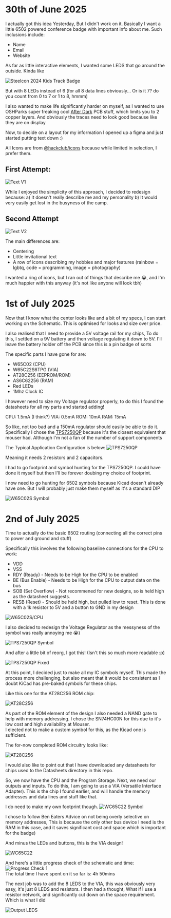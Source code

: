 # 30th of June 2025
I actually got this idea Yesterday, But I didn't work on it. Basically I want a little 6502 powered conference badge with important info about me.
Such inclusions include:
- Name
- Email
- Website

As far as little interactive elements, I wanted some LEDS that go around the outside.
Kinda like

![Steelcon 2024 Kids Track Badge](Journal/Images/steelcon-badge.jpg)

But with 8 LEDs instead of 6 (for all 8 data lines obviously... Or is it 7? do you count from 0 to 7 or 1 to 8, hmmm)

I also wanted to make life significantly harder on myself, as I wanted to use OSHParks super freaking cool [After Dark](https://docs.oshpark.com/services/afterdark/) PCB stuff, which limits you to 2 copper layers.
And obviously the traces need to look good because like they are on display

Now, to decide on a layout for my information I opened up a figma and just started putting text down :)

All Icons are from [@hackclub/icons](https://icons.hackclub.com) because while limited in selection, I prefer them.

## First Attempt:

![Text V1](Journal/Images/text-v1.png)

While I enjoyed the simplicity of this approach, I decided to redesign because:
a) It doesn't really describe me and my personality
b) It would very easily get lost in the busyness of the camp.

## Second Attempt

![Text V2](Journal/Images/text-v2.png)

The main differences are:
- Centering
- Little invitational text
- A row of icons describing my hobbies and major features (rainbow = lgbtq, code = programming, image = photography)

I wanted a ring of icons, but I ran out of things that describe me 😭, and I'm much happier with this anyway (it's not like anyone will look tbh)

# 1st of July 2025

Now that I know what the center looks like and a bit of my specs, I can start working on the Schematic.
This is optimised for looks and size over price.

I also realised that I need to provide a 5V voltage rail for my chips, To do this, I settled on a 9V battery and then voltage regulating it down to 5V. I'll leave the battery holder off the PCB since this is a pin badge of sorts

The specific parts I have gone for are:
- W65C02 (CPU)
- W65C22S6TPG (VIA)
- AT28C256 (EEPROM/ROM)
- AS6C62256 (RAM)
- Red LEDs
- 1Mhz Clock IC

I however need to size my Voltage regulator properly, to do this I found the datasheets for all my parts and started adding!

CPU: 1.5mA (I think?)
VIA: 0.5mA
ROM: 10mA
RAM: 15mA

So like, not too bad and a 150mA regulator should easily be able to do it.
Specifically I chose the [TPS7250QP](https://www.mouser.co.uk/ProductDetail/Texas-Instruments/TPS7250QP) because it's the closest equivalent that mouser had. Although I'm not a fan of the number of support components

The Typical Application Configuration is below:
![TPS7250QP](Journal/Images/TPS7250QP.png)

Meaning it needs 2 resistors and 2 capacitors.

I had to go footprint and symbol hunting for the TPS7250QP. I could have done it myself but then I'll be forever doubing my choice of footprint.

I now need to go hunting for 6502 symbols because Kicad doesn't already have one. But I will probably just make them myself as it's a standard DIP

![W65C02S Symbol](Journal/Images/W65C02S-symbol.png)

# 2nd of July 2025
Time to actually do the basic 6502 routing (connecting all the correct pins to power and ground and stuff)

Specifically this involves the following baseline connections for the CPU to work:
- VDD
- VSS
- RDY (Ready) - Needs to be High for the CPU to be enabled
- BE (Bus Enable) - Needs to be High for the CPU to output data on the bus
- SOB (Set Overflow) - Not recommened for new designs, so is held high as the datasheet suggests.
- RESB (Reset) - Should be held high, but pulled low to reset. This is done with a 1k resistor to 5V and a button to GND in my design

![W65C02S/CPU](Journal/Images/W65C02S-core-layout.png)

I also decided to redesign the Voltage Regulator as the messyness of the symbol was really annoying me :sob:) 

![TPS7250QP Symbol](Journal/Images/TPS7250QP-symbol.png)

And after a little bit of reorg, I got this! (Isn't this so much more readable :p)

![TPS7250QP Fixed](Journal/Images/TPS7250QP-fixed.png)

At this point, I decided just to make all my IC symbols myself. This made the process more challenging, but also meant that it would be consistent as I doubt KiCad has pre-baked symbols for these chips.

Like this one for the AT28C256 ROM chip:

![AT28C256](Journal/Images/AT28C256-symbol.png)

As part of the ROM element of the design I also needed a NAND gate to help with memory addressing. I chose the SN74HC00N for this due to it's low cost and high avaliability at Mouser.\
I elected not to make a custom symbol for this, as the Kicad one is sufficient.

The for-now completed ROM circuitry looks like:

![AT28C256](Journal/Images/AT28C256.png)

I would also like to point out that I have downloaded any datasheets for chips used to the Datasheets directory in this repo.

So, we now have the CPU and the Program Storage. Next, we need our outputs and inputs.
To do this, I am going to use a VIA (Versatile Interface Adapter). This is the chip I found earlier, and will handle the memory addresses and data lines and stuff like that.

I do need to make my own footprint though.
![WC65C22 Symbol](Journal/Images/W65C22-symbol.png)

I chose to follow Ben Eaters Advice on not being overly selective on memory addresses, This is because the only other bus device I need is the RAM in this case, and it saves significant cost and space which is important for the badge)

And minus the LEDs and buttons, this is the VIA design!

![WC65C22](Journal/Images/W65C22.png)

And here's a little progress check of the schematic and time:\
![Progress Check 1](Journal/Images/schematic-progress-check-1.png)\
The total time I have spent on it so far is: 4h 50mins

The next job was to add the 8 LEDS to the VIA, this was obviously very easy, it's just 8 LEDS and resistors.
I then had a thought, What if I use a resistor network, and significantly cut down on the space requirement. Which is what I did

![Output LEDS](Journal/Images/output-leds.png)


